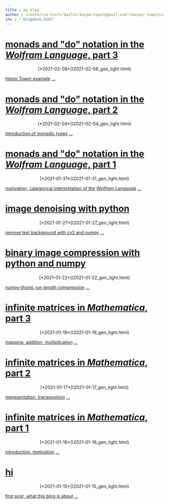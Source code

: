 ```yaml
---
title : my blog
author : <center><a href="mailto:kacpertopol@gmail.com">kacper topolnicki</a></br><a href="mailto:kacpertopol@gmail.com">kacpertopol@gmail.com</a><center>
inv : " blogdark.html"
---
```



# [monads and "do" notation in the *Wolfram Language*, part 3](./2021-02-08_gen_light.html)
<center>
[*2021-02-08*](2021-02-08_gen_light.html)
</center>

[*Hanoi Tower* example](2021-02-08_gen_light.html) <a id = "NCE" href = "2021-02-08_gen_light.html">...</a>



# [monads and "do" notation in the *Wolfram Language*, part 2](./2021-02-04_gen_light.html)
<center>
[*2021-02-04*](2021-02-04_gen_light.html)
</center>

[introduction of monadic types](2021-02-04_gen_light.html) <a id = "NCE" href = "2021-02-04_gen_light.html">...</a>



# [monads and "do" notation in the *Wolfram Language*, part 1](./2021-01-31_gen_light.html)
<center>
[*2021-01-31*](2021-01-31_gen_light.html)
</center>

[motivation, categorical interpretation of the *Wolfram Language*](2021-01-31_gen_light.html) <a id = "NCE" href = "2021-01-31_gen_light.html">...</a>



# [image denoising with python](./2021-01-27_gen_light.html)
<center>
[*2021-01-27*](2021-01-27_gen_light.html)
</center>

[remove text background with cv2 and numpy](2021-01-27_gen_light.html) <a id = "NCE" href = "2021-01-27_gen_light.html">...</a>



# [binary image compression with python and numpy](./2021-01-22_gen_light.html)
<center>
[*2021-01-22*](2021-01-22_gen_light.html)
</center>

[numpy-thonic run length compression](2021-01-22_gen_light.html) <a id = "NCE" href = "2021-01-22_gen_light.html">...</a>



# [infinite matrices in *Mathematica*, part 3](./2021-01-19_gen_light.html)
<center>
[*2021-01-19*](2021-01-19_gen_light.html)
</center>

[mapping, addition, multiplication](2021-01-19_gen_light.html) <a id = "NCE" href = "2021-01-19_gen_light.html">...</a>



# [infinite matrices in *Mathematica*, part 2](./2021-01-17_gen_light.html)
<center>
[*2021-01-17*](2021-01-17_gen_light.html)
</center>

[representation, transposition](2021-01-17_gen_light.html) <a id = "NCE" href = "2021-01-17_gen_light.html">...</a>



# [infinite matrices in *Mathematica*, part 1](./2021-01-16_gen_light.html)
<center>
[*2021-01-16*](2021-01-16_gen_light.html)
</center>

[introduction, motivation](2021-01-16_gen_light.html) <a id = "NCE" href = "2021-01-16_gen_light.html">...</a>



# [hi](./2021-01-15_gen_light.html)
<center>
[*2021-01-15*](2021-01-15_gen_light.html)
</center>

[first post, what this blog is about](2021-01-15_gen_light.html) <a id = "NCE" href = "2021-01-15_gen_light.html">...</a>


